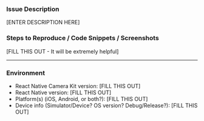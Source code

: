 ### Issue Description

[ENTER DESCRIPTION HERE]

### Steps to Reproduce / Code Snippets / Screenshots

[FILL THIS OUT - It will be extremely helpful]

---
### Environment
* React Native Camera Kit version: [FILL THIS OUT]
* React Native version: [FILL THIS OUT]
* Platform(s) (iOS, Android, or both?): [FILL THIS OUT]
* Device info (Simulator/Device? OS version? Debug/Release?): [FILL THIS OUT]
